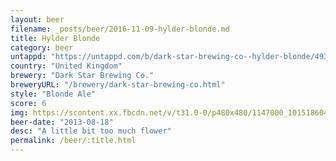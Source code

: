 ```yaml
---
layout: beer
filename: _posts/beer/2016-11-09-hylder-blonde.md
title: Hylder Blonde
category: beer
untappd: "https://untappd.com/b/dark-star-brewing-co--hylder-blonde/49330"
country: "United Kingdom"
brewery: "Dark Star Brewing Co."
breweryURL: "/brewery/dark-star-brewing-co.html"
style: "Blonde Ale"
score: 6
img: https://scontent.xx.fbcdn.net/v/t31.0-0/p480x480/1147000_10151860441663745_480799893_o.jpg?_nc_cat=111&_nc_ohc=dYtKL0bJmjkAQmuJu5GVQwkwSyQ-1SU2ed70PF3EaAWRlZ4agDtfXzLWw&_nc_ht=scontent.xx&oh=3305b8ee4b16dc66e07233dabf76027c&oe=5E3E82F1
beer-date: "2013-08-18"
desc: "A little bit too much flower"
permalink: /beer/:title.html
---
```

